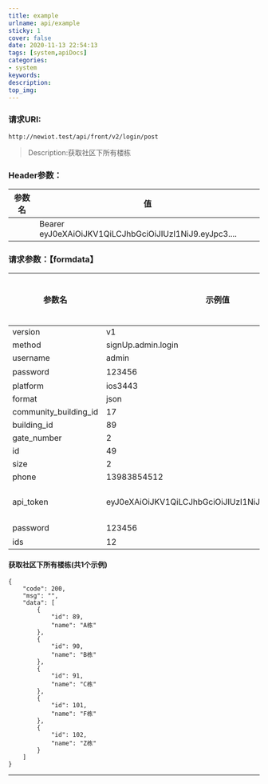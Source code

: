 ```yaml
---
title: example
urlname: api/example
sticky: 1
cover: false
date: 2020-11-13 22:54:13
tags: [system,apiDocs]
categories: 
- system
keywords:
description:
top_img:
---
```




### 请求URI:

```http
http://newiot.test/api/front/v2/login/post
```

> Description:获取社区下所有楼栋

### Header参数：

|参数名|值|
|--|--|
|  | Bearer eyJ0eXAiOiJKV1QiLCJhbGciOiJIUzI1NiJ9.eyJpc3.... |

### 请求参数：【formdata】

|参数名|示例值|描述|类型|是否必须|
|--|--|--|--|--|
| version | v1 |  | string |  |
| method | signUp.admin.login |  | string |  |
| username | admin |  | string |  |
| password | 123456 | 密码 | number |  |
| platform | ios3443 |  | string |  |
| format | json |  | string |  |
| community_building_id | 17 |  | number |  |
| building_id | 89 |  | number |  |
| gate_number | 2 |  | number |  |
| id | 49 |  | number |  |
| size | 2 |  | number |  |
| phone | 13983854512 |  | string |  |
| api_token | eyJ0eXAiOiJKV1QiLCJhbGciOiJIUzI1NiJ9.eyJpc3MiOiIiL.... | 身份认证token | string |  |
| password | 123456 | 密码 | number |  |
| ids | 12 |  | number |  |

#### 获取社区下所有楼栋(共1个示例)

```
{
    "code": 200,
    "msg": "",
    "data": [
        {
            "id": 89,
            "name": "A栋"
        },
        {
            "id": 90,
            "name": "B栋"
        },
        {
            "id": 91,
            "name": "C栋"
        },
        {
            "id": 101,
            "name": "F栋"
        },
        {
            "id": 102,
            "name": "Z栋"
        }
    ]
}
```

---
